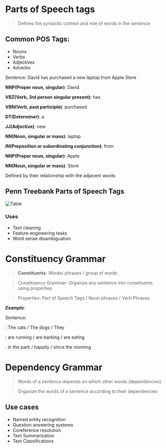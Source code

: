 # Parts of Speech tags
> Defines the syntactic context and role of words in the sentence
## Common POS Tags:
* Nouns
* Verbs
* Adjectives
* Adverbs

Sentence: David has purchased a new laptop from Apple Store

**NNP(Proper noun, singular)**: David

**VBZ(Verb, 3rd person singular present)**: has

**VBN(Verb, past participle)**: purchased

**DT(Determiner)**: a

**JJ(Adjective)**: new

**NN(Noun, singular or mass)**: laptop

**IN(Preposition or subordinating conjunction)**: from

**NNP(Proper noun, singular)**: Apple

**NN(Noun, singular or mass)**: Store

Defined by their relationship with the adjacent words

## Penn Treebank Parts of Speech Tags
![Table](../imgs/part-speech-tag.png)

### Uses
* Text cleaning
* Feature engineering tasks
* Word sense disambiguation

# Constituency Grammar
> **Constituents**: Words/ phrases / group of words

> Constituency Grammar: Organize any sentence into constituents using properties.

> Properties: Part of Speech Tags / Noun phrases / Verb Phrases

***Example***:

Sentence: <subject><context><object>

<subject>: The cats / The dogs / They

<context>: are running / are barking / are eating

<object>: in the park / happily / since the morning

# Dependency Grammar
> Words of a sentence depends on which other words (dependencies)

> Organize the words of a sentence according to their dependencies

## Use cases

* Named entity recognition
* Question answering systems
* Coreference resolution
* Text Summarization
* Text Classifications